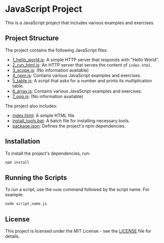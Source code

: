 # JavaScript Project

This is a JavaScript project that includes various examples and exercises.

## Project Structure

The project contains the following JavaScript files:

- [1_hello_world.js](1_hello_world.js): A simple HTTP server that responds with "Hello World".
- [2_run_html.js](2_run_html.js): An HTTP server that serves the content of `index.html`.
- [3_scope.js](3_scope.js): (No information available)
- [4_npm.js](4_npm.js): Contains various JavaScript examples and exercises.
- [5_table.js](5_table.js): A script that asks for a number and prints its multiplication table.
- [6_array.js](6_array.js): Contains various JavaScript examples and exercises.
- [7_oop.js](7_oop.js): (No information available)

The project also includes:

- [index.html](index.html): A simple HTML file.
- [install_tools.bat](install_tools.bat): A batch file for installing necessary tools.
- [package.json](package.json): Defines the project's npm dependencies.

## Installation

To install the project's dependencies, run:

```sh
npm install
```

## Running the Scripts

To run a script, use the `node` command followed by the script name. For example:

```sh
node script_name.js
```

## License

This project is licensed under the MIT License - see the [LICENSE](LICENSE) file for details.
